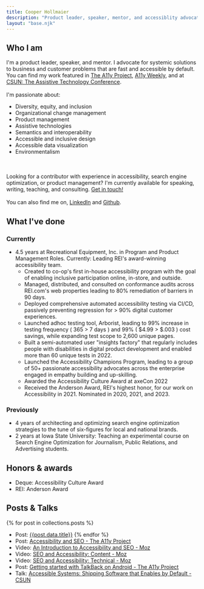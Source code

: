 ```yaml
---
title: Cooper Hollmaier
description: "Product leader, speaker, mentor, and accessiblity advocate."
layout: "base.njk"
---
```


## Who I am

I'm a product leader, speaker, and mentor. I advocate for systemic solutions to business and customer problems that are fast and accessible by default. You can find my work featured in [The A11y Project](https://www.a11yproject.com/authors/), [A11y Weekly](https://a11yweekly.com/), and at [CSUN: The Assistive Technology Conference](https://www.csun.edu/cod/conference/sessions/index.php/public/presentations/view/1403).
\
\
I'm passionate about:
- Diversity, equity, and inclusion
- Organizational change management
- Product management
- Assistive technologies
- Semantics and interoperability
- Accessible and inclusive design
- Accessible data visualization
- Environmentalism

\
\
Looking for a contributor with experience in accessibility, search engine optimization, or product management? I'm currently available for speaking, writing, teaching, and consulting. [Get in touch!](mailto:cooper@hollmaier.com)
\
\
You can also find me on, [LinkedIn](https://www.linkedin.com/in/cooperhollmaier/) and [Github](https://github.com/chollma).


## What I've done
### Currently

- 4.5 years at Recreational Equipment, Inc. in Program and Product Management Roles. Currently: Leading REI's award-winning accessibility team.
    - Created to co-op's first in-house accessibility program with the goal of enabling inclusive participation online, in-store, and outside.
    - Managed, distributed, and consulted on conformance audits across REI.com's web properties leading to 80% remediation of barriers in 90 days.
    - Deployed comprehensive automated accessibility testing via CI/CD, passively preventing regression for > 90% digital customer experiences.
    - Launched adhoc testing tool, Arborist, leading to 99% increase in testing frequency ( 365 > 7 days ) and 99% ( $4.99 > $.003 ) cost savings, while expanding test scope to 2,600 unique pages.
    - Built a semi-automated user "insights factory" that regularly includes people with disabilities in digital product development and enabled more than 60 unique tests in 2022.
    - Launched the Accessibility Champions Program, leading to a group of 50+ passionate accessibility advocates across the enterprise engaged in empathy building and up-skilling.
    - Awarded the Accessibility Culture Award at axeCon 2022
    - Received the Anderson Award, REI's highest honor, for our work on Accessibility in 2021. Nominated in 2020, 2021, and 2023.

### Previously

- 4 years of architecting and optimizing search engine optimization strategies to the tune of six-figures for local and national brands.
- 2 years at Iowa State University: Teaching an experimental course on Search Engine Optimization for Journalism, Public Relations, and Advertising students.

## Honors & awards
- Deque: Accessibility Culture Award
- REI: Anderson Award
## Posts & Talks
{% for post in collections.posts %}
- Post: [{{post.data.title}}]({{post.url}})
{% endfor %}
- Post: [Accessibility and SEO - The A11y Project](https://www.a11yproject.com/posts/accessibility-seo/)
- Video: [An Introduction to Accessibility and SEO - Moz](https://moz.com/blog/seo-and-accessibility-introduction)
- Video: [SEO and Accessibility: Content - Moz](https://moz.com/blog/seo-and-accessibility-content)
- Video: [SEO and Accessibility: Technical - Moz](https://moz.com/blog/technical-seo-and-accessibility)
- Post: [Getting started with TalkBack on Android - The A11y Project](https://www.a11yproject.com/posts/getting-started-talkback/)
- Talk: [Accessible Systems: Shipping Software that Enables by Default - CSUN](https://www.csun.edu/cod/conference/sessions/index.php/public/presentations/view/1403)
